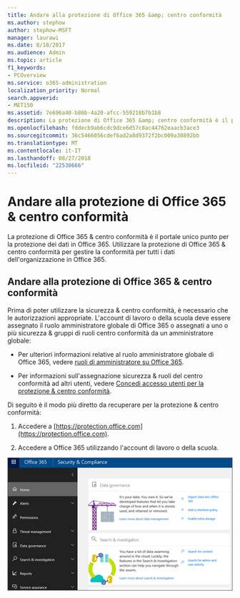 ```yaml
---
title: Andare alla protezione di Office 365 &amp; centro conformità
ms.author: stephow
author: stephow-MSFT
manager: laurawi
ms.date: 8/18/2017
ms.audience: Admin
ms.topic: article
f1_keywords:
- PCOverview
ms.service: o365-administration
localization_priority: Normal
search.appverid:
- MET150
ms.assetid: 7e696a40-b86b-4a20-afcc-559218b7b1b8
description: La protezione di Office 365 &amp; centro conformità è il portale unico punto per la protezione dei dati in Office 365. Utilizzare la protezione di Office 365 &amp; centro conformità per gestire la conformità per tutti i dati dell'organizzazione in Office 365.
ms.openlocfilehash: fddecb9ab6cdc9dce6d57c8ac44762eaacb3ace3
ms.sourcegitcommit: 36c5466056cdef6ad2a8d9372f2bc009a30892bb
ms.translationtype: MT
ms.contentlocale: it-IT
ms.lasthandoff: 08/27/2018
ms.locfileid: "22530666"
---
```

# <a name="go-to-the-office-365-security-amp-compliance-center"></a>Andare alla protezione di Office 365 &amp; centro conformità

La protezione di Office 365 &amp; centro conformità è il portale unico punto per la protezione dei dati in Office 365. Utilizzare la protezione di Office 365 &amp; centro conformità per gestire la conformità per tutti i dati dell'organizzazione in Office 365.
  
## <a name="go-to-the-office-365-security-amp-compliance-center"></a>Andare alla protezione di Office 365 &amp; centro conformità

Prima di poter utilizzare la sicurezza &amp; centro conformità, è necessario che le autorizzazioni appropriate. L'account di lavoro o della scuola deve essere assegnato il ruolo amministratore globale di Office 365 o assegnati a uno o più sicurezza &amp; gruppi di ruoli centro conformità da un amministratore globale:
  
- Per ulteriori informazioni relative al ruolo amministratore globale di Office 365, vedere [ruoli di amministratore su Office 365](https://support.office.com/article/da585eea-f576-4f55-a1e0-87090b6aaa9d). 
    
- Per informazioni sull'assegnazione sicurezza &amp; ruoli del centro conformità ad altri utenti, vedere [Concedi accesso utenti per la protezione &amp; centro conformità](grant-access-to-the-security-and-compliance-center.md).
    
Di seguito è il modo più diretto da recuperare per la protezione &amp; centro conformità:
  
1. Accedere a [https://protection.office.com](https://protection.office.com).
    
2. Accedere a Office 365 utilizzando l'account di lavoro o della scuola.
    
![Protezione di Office 365 &amp; home page del centro conformità](media/f1d35324-ac44-4f59-96a7-b11767b43201.png)
  

